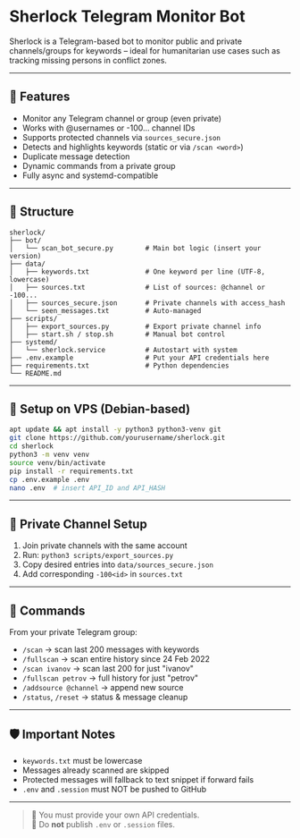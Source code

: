 # Sherlock Telegram Monitor Bot

Sherlock is a Telegram-based bot to monitor public and private channels/groups for keywords – ideal for humanitarian use cases such as tracking missing persons in conflict zones.

---

## 🔧 Features

- Monitor any Telegram channel or group (even private)
- Works with @usernames or -100... channel IDs
- Supports protected channels via `sources_secure.json`
- Detects and highlights keywords (static or via `/scan <word>`)
- Duplicate message detection
- Dynamic commands from a private group
- Fully async and systemd-compatible

---

## 📁 Structure

```
sherlock/
├── bot/
│   └── scan_bot_secure.py        # Main bot logic (insert your version)
├── data/
│   ├── keywords.txt              # One keyword per line (UTF-8, lowercase)
│   ├── sources.txt               # List of sources: @channel or -100...
│   ├── sources_secure.json       # Private channels with access_hash
│   └── seen_messages.txt         # Auto-managed
├── scripts/
│   ├── export_sources.py         # Export private channel info
│   ├── start.sh / stop.sh        # Manual bot control
├── systemd/
│   └── sherlock.service          # Autostart with system
├── .env.example                  # Put your API credentials here
├── requirements.txt              # Python dependencies
└── README.md
```

---

## 🚀 Setup on VPS (Debian-based)

```bash
apt update && apt install -y python3 python3-venv git
git clone https://github.com/yourusername/sherlock.git
cd sherlock
python3 -m venv venv
source venv/bin/activate
pip install -r requirements.txt
cp .env.example .env
nano .env  # insert API_ID and API_HASH
```

---

## 🔐 Private Channel Setup

1. Join private channels with the same account
2. Run: `python3 scripts/export_sources.py`
3. Copy desired entries into `data/sources_secure.json`
4. Add corresponding `-100<id>` in `sources.txt`

---

## 💬 Commands

From your private Telegram group:

- `/scan` → scan last 200 messages with keywords
- `/fullscan` → scan entire history since 24 Feb 2022
- `/scan ivanov` → scan last 200 for just "ivanov"
- `/fullscan petrov` → full history for just "petrov"
- `/addsource @channel` → append new source
- `/status`, `/reset` → status & message cleanup

---

## 🛡️ Important Notes

- `keywords.txt` must be lowercase
- Messages already scanned are skipped
- Protected messages will fallback to text snippet if forward fails
- `.env` and `.session` must NOT be pushed to GitHub

---

> 🔐 You must provide your own API credentials.  
> 📄 Do **not** publish `.env` or `.session` files.
